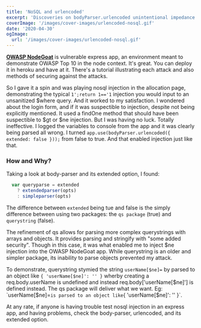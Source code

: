 ```yaml
---
title: 'NoSQL and urlencoded'
excerpt: 'Discoveries on bodyParser.urlencoded unintentional impedance of nosql injection attacks'
coverImage: '/images/cover-images/urlencoded-nosql.gif'
date: '2020-04-30'
ogImage:
  url: '/images/cover-images/urlencoded-nosql.gif'
---
```


**[OWASP NodeGoat](https://github.com/OWASP/NodeGoat)** is vulnerable express app, an environment meant to demonstrate OWASP Top 10 in the node context. It's great. You can deploy it in heroku and have at it. There's a tutorial illustrating each attack and also methods of securing against the attacks.

So I gave it a spin and was playing nosql injection in the allocation page, demonstrating the typical `1';return 1=='1` injection you would input to an unsanitized $where query. And it worked to my satisfaction. I wondered about the login form, and if it was suspectible to injection, despite not being explicitly mentioned. It used a findOne method that should have been suspectible to $gt or $ne injection. But I was having no luck. Totally ineffective. I logged the variables to console from the app and it was clearly being parsed all wrong. I turned `app.use(bodyParser.urlencoded({ extended: false }));` from false to true. And that enabled injection just like that.

### How and Why?
Taking a look at body-parser and its extended option, I found:
~~~javascript
  var queryparse = extended
    ? extendedparser(opts)
    : simpleparser(opts)
~~~

The difference between `extended` being tue and false is the simply difference between using two packages: the `qs package` (true) and `querystring` (false).

The refinement of qs allows for parsing more complex querystrings with arrays and objects. It provides parsing and stringify with "some added security". Though in this case, it was what enabled me to inject $ne injection into the OWASP NodeGoat app. While querystring is an older and simpler package, its inability to parse objects prevented my attack.

To demonstrate, querystring stymied the string `userName[$ne]=` by parsed to an object like `{ 'userName[$ne]': '' }` wherby creating a req.body.userName is undefined and instead req.body['userName[$ne]'] is defined instead. The qs package will deliver what we want. Eg: `userName[$ne]=` is parsed to an object like `{ 'userName[$ne]': '' }`.

At any rate, if anyone is having trouble test nosql injection in an express app, and having problems, check the body-parser, urlencoded, and its extended option.